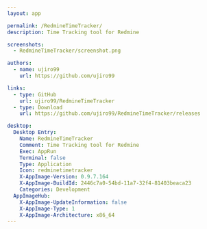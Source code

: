 ```yaml
---
layout: app

permalink: /RedmineTimeTracker/
description: Time Tracking tool for Redmine

screenshots:
  - RedmineTimeTracker/screenshot.png

authors:
  - name: ujiro99
    url: https://github.com/ujiro99

links:
  - type: GitHub
    url: ujiro99/RedmineTimeTracker
  - type: Download
    url: https://github.com/ujiro99/RedmineTimeTracker/releases

desktop:
  Desktop Entry:
    Name: RedmineTimeTracker
    Comment: Time Tracking tool for Redmine
    Exec: AppRun
    Terminal: false
    Type: Application
    Icon: redminetimetracker
    X-AppImage-Version: 0.9.7.164
    X-AppImage-BuildId: 2446c7a0-54bd-11a7-32f4-81403beaca23
    Categories: Development
  AppImageHub:
    X-AppImage-UpdateInformation: false
    X-AppImage-Type: 1
    X-AppImage-Architecture: x86_64
---
```

